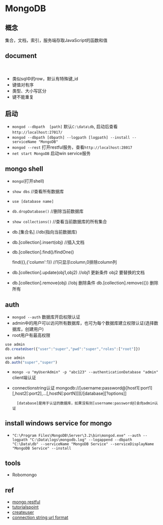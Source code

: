 # MongoDB

## 概念

   集合，文档，索引，服务端存取JavaScript的函数和值

## document 
　　
+ 类似sql中的row，默认有特殊键_id    
+ 键值对有序
+ 类型、大小写区分
+ 键不能重复

## 启动

+ `mongod --dbpath  [path]`	 默认`C:\data\db`, 启动后查看 `http://localhost:27017/`
+ `mongod --dbpath [dbpath] --logpath [logpath] --install --serviceName "MongoDB"`
+ `mongod --rest` 打开restful服务，查看`http://localhost:28017`
+ `net start MongoDB`  启动win service服务

## mongo shell  
    
+ `mongo`(打开shell)
+ `show dbs` //查看所有数据库
+ `use [database name]`
+ `db.dropDatabase()`  //删除当前数据库
+ `show collections()`             //查看当前数据库的所有集合
+ db.[集合名]                 //db(指向当前数据库)  
+ db.[collection].insert(obj)      //插入文档
+ db.[collection].find()/findOne() 
    
	 find({},{'column':1}) //1只显示column,0排除column列

+ db.[collection].update(obj1,obj2)        //obj1 更新条件 obj2 要替换的文档
+ db.[collection].remove(obj)        //obj 删除条件    db.[collection].remove({}) 删除所有

## 

## auth

+ `mongod --auth` 数据库开启权限认证
+ admin中的用户可以访问所有数据库，也可为每个数据库建立权限认证(选择数据库，创建用户)
+ root用户有最高权限
```js
use admin
db.createUser({"user":"super","pwd":"super","roles":["root"]})

use admin
db.auth("super","super")
```
+ `mongo -u "myUserAdmin" -p "abc123" --authenticationDatabase "admin"` client端认证
+ connectionstring认证 mongodb://[username:password@]host1[:port1][,host2[:port2],...[,hostN[:portN]]][/[database][?options]]

        [database]是用于认证的数据库，如果没有则[username:password@]会向admin认证



## install windows service for mongo

+ `"C:\Program Files\MongoDB\Server\3.2\bin\mongod.exe" --auth --logpath "C:\Data\logs\mongodb.log" --logappend --dbpath "C:\Data\db" --serviceName "MongoDB Service" --serviceDisplayName "MongoDB Service" --install`

## tools

+ Robomongo

## ref

+ [mongo restful](https://docs.mongodb.org/ecosystem/tools/http-interfaces/)
+ [tutorialspoint](http://www.tutorialspoint.com/mongodb/mongodb_drop_database.htm)
+ [createuser](https://docs.mongodb.com/manual/reference/command/createUser/)
+ [connection string url format](https://docs.mongodb.com/manual/reference/connection-string/)	



	
	   
